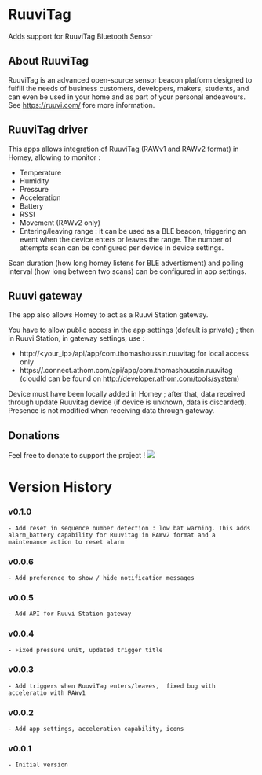 # RuuviTag

Adds support for RuuviTag Bluetooth Sensor

## About RuuviTag
RuuviTag is an advanced open-source sensor beacon platform designed to fulfill the needs of business customers, developers, makers, students, and can even be used in your home and as part of your personal endeavours. See https://ruuvi.com/ fore more information. 

## RuuviTag driver
This apps allows integration of RuuviTag (RAWv1 and RAWv2 format) in Homey, allowing to monitor :
- Temperature
- Humidity
- Pressure
- Acceleration
- Battery
- RSSI
- Movement (RAWv2 only)
- Entering/leaving range : it can be used as a BLE beacon, triggering an event when the device enters or leaves the range. The number of attempts scan can be configured per device in device settings.

Scan duration (how long homey listens for BLE advertisment) and polling interval (how long between two scans) can be configured in app settings.

## Ruuvi gateway
The app also allows Homey to act as a Ruuvi Station gateway. 

You have to allow public access in the app settings (default is private) ; then in Ruuvi Station, in gateway settings, use : 
- http://<your_ip>/api/app/com.thomashoussin.ruuvitag for local access only
- https://<cloudId>.connect.athom.com/api/app/com.thomashoussin.ruuvitag (cloudId can be found on http://developer.athom.com/tools/system)

Device must have been locally added in Homey ; after that, data received through update Ruuvitag device (if device is unknown, data is discarded). Presence is not modified when receiving data through gateway. 

## Donations
Feel free to donate to  support the project !
[<img src="https://www.paypalobjects.com/en_GB/i/btn/btn_donate_SM.gif">](https://www.paypal.com/cgi-bin/webscr?cmd=_donations&business=RVBS24SPLU922&currency_code=EUR)

# Version History
### v0.1.0
	- Add reset in sequence number detection : low bat warning. This adds alarm_battery capability for Ruuvitag in RAWv2 format and a maintenance action to reset alarm
### v0.0.6
	- Add preference to show / hide notification messages
### v0.0.5 
	- Add API for Ruuvi Station gateway
### v0.0.4
	- Fixed pressure unit, updated trigger title
### v0.0.3
	- Add triggers when RuuviTag enters/leaves,  fixed bug with acceleratio with RAWv1
### v0.0.2
	- Add app settings, acceleration capability, icons
### v0.0.1
	- Initial version